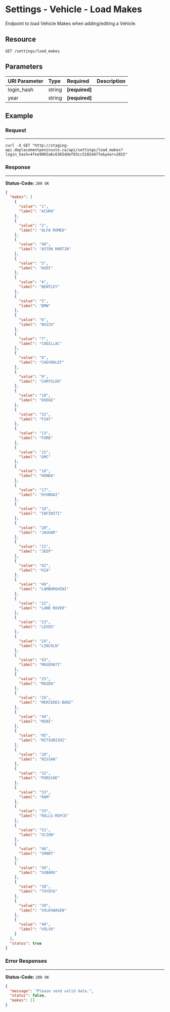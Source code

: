 # Settings - Vehicle - Load Makes

Endpoint to load Vehicle Makes when adding/editing a Vehicle.

## Resource

```
GET /settings/load_makes
```

## Parameters


| URI Parameter | Type   | Required                       | Description |
|:--------------|:-------|:-------------------------------|:------------|
| login_hash    | string | **[required]** <user hash key> |             |
| year          | string | **[required]**                 |             |


## Example

### Request
***

```curl
curl -X GET "http://staging-api.deplacementpeninsule.ca/api/settings/load_makes?login_hash=4fee9065a6c6365ddef03cc5102e67fe&year=2015"
```

### Response
***

**Status-Code:** ```200 OK```

```json
{
  "makes": [
    {
      "value": "1",
      "label": "ACURA"
    },
    {
      "value": "2",
      "label": "ALFA ROMEO"
    },
    {
      "value": "48",
      "label": "ASTON MARTIN"
    },
    {
      "value": "3",
      "label": "AUDI"
    },
    {
      "value": "4",
      "label": "BENTLEY"
    },
    {
      "value": "5",
      "label": "BMW"
    },
    {
      "value": "6",
      "label": "BUICK"
    },
    {
      "value": "7",
      "label": "CADILLAC"
    },
    {
      "value": "8",
      "label": "CHEVROLET"
    },
    {
      "value": "9",
      "label": "CHRYSLER"
    },
    {
      "value": "10",
      "label": "DODGE"
    },
    {
      "value": "52",
      "label": "FIAT"
    },
    {
      "value": "13",
      "label": "FORD"
    },
    {
      "value": "15",
      "label": "GMC"
    },
    {
      "value": "16",
      "label": "HONDA"
    },
    {
      "value": "17",
      "label": "HYUNDAI"
    },
    {
      "value": "18",
      "label": "INFINITI"
    },
    {
      "value": "20",
      "label": "JAGUAR"
    },
    {
      "value": "21",
      "label": "JEEP"
    },
    {
      "value": "42",
      "label": "KIA"
    },
    {
      "value": "49",
      "label": "LAMBORGHINI"
    },
    {
      "value": "22",
      "label": "LAND ROVER"
    },
    {
      "value": "23",
      "label": "LEXUS"
    },
    {
      "value": "24",
      "label": "LINCOLN"
    },
    {
      "value": "43",
      "label": "MASERATI"
    },
    {
      "value": "25",
      "label": "MAZDA"
    },
    {
      "value": "26",
      "label": "MERCEDES-BENZ"
    },
    {
      "value": "44",
      "label": "MINI"
    },
    {
      "value": "45",
      "label": "MITSUBISHI"
    },
    {
      "value": "28",
      "label": "NISSAN"
    },
    {
      "value": "32",
      "label": "PORSCHE"
    },
    {
      "value": "53",
      "label": "RAM"
    },
    {
      "value": "33",
      "label": "ROLLS-ROYCE"
    },
    {
      "value": "51",
      "label": "SCION"
    },
    {
      "value": "46",
      "label": "SMART"
    },
    {
      "value": "36",
      "label": "SUBARU"
    },
    {
      "value": "38",
      "label": "TOYOTA"
    },
    {
      "value": "39",
      "label": "VOLKSWAGEN"
    },
    {
      "value": "40",
      "label": "VOLVO"
    }
  ],
  "status": true
}
```


### Error Responses
***

**Status-Code:** ```200 OK```


```json
{
  "message": "Please send valid data.",
  "status": false,
  "makes": []
}
```
